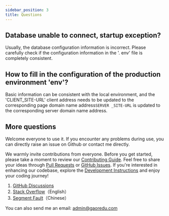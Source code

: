```yaml
---
sidebar_position: 3
title: Questions
---
```


## Database unable to connect, startup exception?

Usually, the database configuration information is incorrect. Please carefully check if the configuration information in the '. env' file is completely consistent.

## How to fill in the configuration of the production environment 'env'?

Basic information can be consistent with the local environment, and the 'CLIENT_SITE-URL' client address needs to be updated to the corresponding page domain name address` SERVER _SITE-URL ` is updated to the corresponding server domain name address.

## More questions

Welcome everyone to use it. If you encounter any problems during use, you can directly raise an issue on Github or contact me directly.

We warmly invite contributions from everyone. Before you get started, please take a moment to review our [Contributing Guide](https://github.com/fecommunity/reactpress). Feel free to share your ideas through [Pull Requests](https://github.com/fecommunity/reactpress/pulls) or [GitHub Issues](https://github.com/fecommunity/reactpress/issues). If you're interested in enhancing our codebase, explore the [Development Instructions](https://github.com/fecommunity/reactpress/wiki/Development) and enjoy your coding journey!

1. [GitHub Discussions](https://github.com/fecommunity/reactpress/discussions)
2. [Stack Overflow](http://stackoverflow.com/questions/tagged/antd)（English）
3. [Segment Fault](https://segmentfault.com/t/reactpress)（Chinese）

You can also send me an email: admin@gaoredu.com